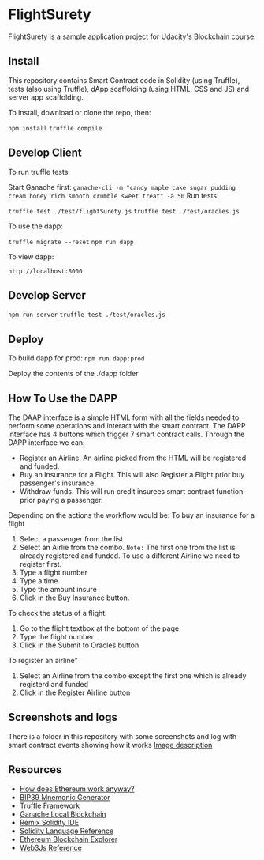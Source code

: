 # FlightSurety

FlightSurety is a sample application project for Udacity's Blockchain course.

## Install

This repository contains Smart Contract code in Solidity (using Truffle), tests (also using Truffle), dApp scaffolding (using HTML, CSS and JS) and server app scaffolding.

To install, download or clone the repo, then:

`npm install`
`truffle compile`

## Develop Client

To run truffle tests:

Start Ganache first:
`ganache-cli -m "candy maple cake sugar pudding cream honey rich smooth crumble sweet treat" -a 50`
Run tests:

`truffle test ./test/flightSurety.js`
`truffle test ./test/oracles.js`

To use the dapp:

`truffle migrate --reset`
`npm run dapp`

To view dapp:

`http://localhost:8000`

## Develop Server

`npm run server`
`truffle test ./test/oracles.js`

## Deploy

To build dapp for prod:
`npm run dapp:prod`

Deploy the contents of the ./dapp folder

## How To Use the DAPP
The DAAP interface is a simple HTML form with all the fields needed to perform some operations and interact with the smart contract.
The DAPP interface has 4 buttons which trigger 7 smart contract calls. Through the DAPP interface we can:
- Register an Airline. An airline picked from the HTML will be registered and funded.
- Buy an Insurance for a Flight. This will also Register a Flight prior buy passenger's insurance.
- Withdraw funds. This will run credit insurees smart contract function prior paying a passenger.

Depending on the actions the workflow would be:
To buy an insurance for a flight
1. Select a passenger from the list
2. Select an Airlie from the combo. `Note:` The first one from the list is already registered and funded. To use a different Airline we need to register first.
3. Type a flight number
4. Type a time
5. Type the amount insure
5. Click in the Buy Insurance button.

To check the status of a flight:
1. Go to the flight textbox at the bottom of the page
2. Type the flight number
3. Click in the Submit to Oracles button

To register an airline"
1. Select an Airline from the combo except the first one which is already registerd and funded
2. Click in the Register Airline button

## Screenshots and logs

There is a folder in this repository with some screenshots and log with smart contract events showing how it works
[Image description](https://github.com/dramagods/nd1309/project7_FlightSurety/screenshots_logs)

## Resources

* [How does Ethereum work anyway?](https://medium.com/@preethikasireddy/how-does-ethereum-work-anyway-22d1df506369)
* [BIP39 Mnemonic Generator](https://iancoleman.io/bip39/)
* [Truffle Framework](http://truffleframework.com/)
* [Ganache Local Blockchain](http://truffleframework.com/ganache/)
* [Remix Solidity IDE](https://remix.ethereum.org/)
* [Solidity Language Reference](http://solidity.readthedocs.io/en/v0.4.24/)
* [Ethereum Blockchain Explorer](https://etherscan.io/)
* [Web3Js Reference](https://github.com/ethereum/wiki/wiki/JavaScript-API)